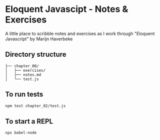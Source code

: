 # Eloquent Javascipt - Notes & Exercises

A little place to scribble notes and exercises as I work through
"Eloquent Javascript" by Marijn Haverbeke

Directory structure
---
```
├── chapter_00/
│   ├── exercises/
│   ├── notes.md
│   └── test.js
```
To run tests
---
```sh
npm test chapter_02/test.js
```

To start a REPL
---
```sh
npx babel-node
```

